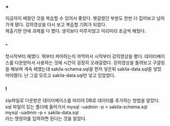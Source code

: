 <html>
<h3>+</h3>
<p>지금까지 배웠던 것을 복습할 수 있어서 좋았다. 헷갈렸던 부분도 한번 더 집어보고 넘어가게 됐다. 강의영상을 다시 보고 복습할 기회가 되었다.<br>
제출기한 안에 과제를 다 했다. 생각보다 미루지않고 미리미리 조금씩 해뒀다.
</p>
<h3>-</h3>
<p>첫시작부터 헤맸다. 뭐부터 켜야하는지 까먹어서 시작부터 강의영상을 봤다. 데이터베이스를 다운받아서 사용하는 것에 시간이 굉장히 오래걸렸다.
강의영상을 돌려보고 구글링을 해보며 계속 헤맸는데 sakila-schema.sql을 먼저 넣은뒤 sakila-data.sql을 넣었어야했다. 난 그걸 모르고 sakila-data.sql만 넣고 있었었다. </p>
<h3>!</h3>
<p>zip파일로 다운받은 데이터베이스를 마리아 DB로 데이터를 추가하는 방법을 알았다. sql 파일이 있는 폴더에 들어가서 
mysql -uadmin -p < sakila-schema.sql<br>
mysql -uadmin -p < sakila-data.sql<br>
라는 명령어를 입력하면 된다는 것을 알았다.
</p>
</html>
